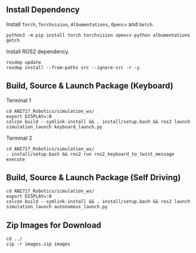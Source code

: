 ## Install Dependency
Install `Torch`, `Torchvision`, `Albumentations`, `Opencv` and `Getch`.<br/>
```
python3 -m pip install torch torchvision opencv-python albumentations getch
```
Install ROS2 dependency.<br/>
```
rosdep update
rosdep install --from-paths src --ignore-src -r -y
```

## Build, Source & Launch Package (Keyboard)
Terminal 1
```
cd ANI717_Robotics/simulation_ws/
export DISPLAY=:0
colcon build --symlink-install && . install/setup.bash && ros2 launch simulation_launch keyboard_launch.py
```

Terminal 2
```
cd ANI717_Robotics/simulation_ws/
. install/setup.bash && ros2 run ros2_keyboard_to_twist_message execute
```

## Build, Source & Launch Package (Self Driving)
```
cd ANI717_Robotics/simulation_ws/
export DISPLAY=:0
colcon build --symlink-install && . install/setup.bash && ros2 launch simulation_launch autonomous_launch.py
```

## Zip Images for Download
```
cd ../
zip -r images.zip images
```
